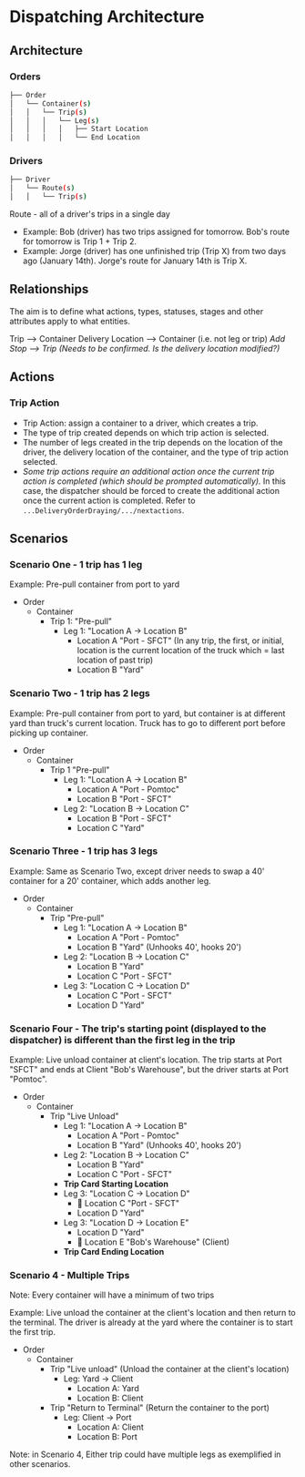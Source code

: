 # Dispatching Architecture

## Architecture

### Orders

```bash
├── Order
│   └── Container(s)
│   │   └── Trip(s)
│   │   │   └── Leg(s)
│   │   │   │   ├── Start Location
│   │   │   │   └── End Location
```

### Drivers

```bash
├── Driver
│   └── Route(s)
│   │   └── Trip(s)
```

Route - all of a driver's trips in a single day

- Example: Bob (driver) has two trips assigned for tomorrow.  Bob's route for tomorrow is Trip 1 + Trip 2.
- Example: Jorge (driver) has one unfinished trip (Trip X) from two days ago (January 14th).  Jorge's route for January 14th is Trip X.

## Relationships

The aim is to define what actions, types, statuses, stages and other attributes apply to what entities.  

Trip --> Container
Delivery Location --> Container (i.e. not leg or trip)
*Add Stop --> Trip (Needs to be confirmed. Is the delivery location modified?)*

## Actions

### Trip Action

- Trip Action: assign a container to a driver, which creates a trip.
- The type of trip created depends on which trip action is selected.
- The number of legs created in the trip depends on the location of the driver, the delivery location of the container, and the type of trip action selected.
- *Some trip actions require an additional action once the current trip action is completed (which should be prompted automatically).*  In this case, the dispatcher should be forced to create the additional action once the current action is completed.  Refer to `...DeliveryOrderDraying/.../nextactions`.

## Scenarios

### Scenario One - 1 trip has 1 leg

Example: Pre-pull container from port to yard

- Order
  - Container
    - Trip 1: "Pre-pull"
      - Leg 1: "Location A -> Location B"
        - Location A "Port - SFCT" (In any trip, the first, or initial, location is the current location of the truck which = last location of past trip)
        - Location B "Yard"

### Scenario Two - 1 trip has 2 legs

Example: Pre-pull container from port to yard, but container is at different yard than truck's current location.  Truck has to go to different port before picking up container.  

- Order
  - Container
    - Trip 1 "Pre-pull"
      - Leg 1: "Location A -> Location B"
        - Location A "Port - Pomtoc"
        - Location B "Port - SFCT"
      - Leg 2: "Location B -> Location C"
        - Location B "Port - SFCT"
        - Location C "Yard"

### Scenario Three - 1 trip has 3 legs

Example: Same as Scenario Two, except driver needs to swap a 40' container for a 20' container, which adds another leg.

- Order
  - Container
    - Trip "Pre-pull"
      - Leg 1: "Location A -> Location B"
        - Location A "Port - Pomtoc"
        - Location B "Yard" (Unhooks 40', hooks 20')
      - Leg 2: "Location B -> Location C"
        - Location B "Yard"
        - Location C "Port - SFCT"
      - Leg 3: "Location C -> Location D"
        - Location C "Port - SFCT"
        - Location D "Yard"

### Scenario Four - The trip's starting point (displayed to the dispatcher) is different than the first leg in the trip

Example: Live unload container at client's location.  The trip starts at Port "SFCT" and ends at Client "Bob's Warehouse", but the driver starts at Port "Pomtoc".

- Order
  - Container
    - Trip "Live Unload"
      - Leg 1: "Location A -> Location B"
        - Location A "Port - Pomtoc"
        - Location B "Yard" (Unhooks 40', hooks 20')
      - Leg 2: "Location B -> Location C"
        - Location B "Yard"
        - Location C "Port - SFCT"
      - **Trip Card Starting Location**
      - Leg 3: "Location C -> Location D"
        - :truck: Location C "Port - SFCT"
        - Location D "Yard"
      - Leg 3: "Location D -> Location E"
        - Location D "Yard"
        - :red_circle: Location E "Bob's Warehouse" (Client)
      - **Trip Card Ending Location**

### Scenario 4 - Multiple Trips

Note: Every container will have a minimum of two trips

Example: Live unload the container at the client's location and then return to the terminal.  The driver is already at the yard where the container is to start the first trip.

- Order
  - Container
    - Trip "Live unload" (Unload the container at the client's location)
      - Leg: Yard -> Client
        - Location A: Yard
        - Location B: Client
    - Trip "Return to Terminal" (Return the container to the port)
      - Leg: Client -> Port
        - Location A: Client
        - Location B: Port

Note: in Scenario 4, Either trip could have multiple legs as exemplified in other scenarios.
